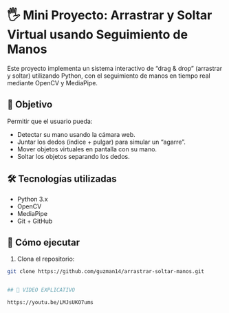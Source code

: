 # 🖐️ Mini Proyecto: Arrastrar y Soltar Virtual usando Seguimiento de Manos

Este proyecto implementa un sistema interactivo de “drag & drop” (arrastrar y soltar) utilizando Python, con el seguimiento de manos en tiempo real mediante OpenCV y MediaPipe.

## 🎯 Objetivo

Permitir que el usuario pueda:
- Detectar su mano usando la cámara web.
- Juntar los dedos (índice + pulgar) para simular un “agarre”.
- Mover objetos virtuales en pantalla con su mano.
- Soltar los objetos separando los dedos.

## 🛠 Tecnologías utilizadas

- Python 3.x
- OpenCV
- MediaPipe
- Git + GitHub

## 🚀 Cómo ejecutar

1. Clona el repositorio:

```bash
git clone https://github.com/guzman14/arrastrar-soltar-manos.git


## 🚀 VIDEO EXPLICATIVO

https://youtu.be/LMJsUKO7ums

